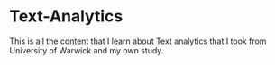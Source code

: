 # Text-Analytics
This is all the content that I learn about Text analytics that I took from University of Warwick and my own study.
